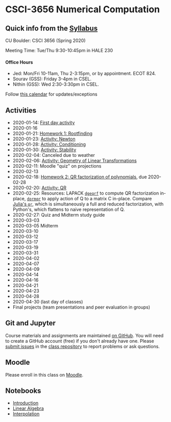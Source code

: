 # CSCI-3656 Numerical Computation

## Quick info from the [Syllabus](Syllabus.md)

CU Boulder: CSCI 3656 (Spring 2020)

Meeting Time: Tue/Thu 9:30-10:45pm in HALE 230

#### Office Hours
* Jed: Mon/Fri 10-11am, Thu 2-3:15pm, or by appointment.  ECOT 824.
* Sourav (GSS): Friday 3-4pm in CSEL.
* Nithin (GSS): Wed 2:30-3:30pm in CSEL.

Follow [this calendar](https://calendar.google.com/calendar/embed?src=2f9tod3nku1e610nno9f0b42ec%40group.calendar.google.com&ctz=America%2FDenver)
for updates/exceptions

## Activities

* 2020-01-14: [First day activity](https://classroom.github.com/a/TH7aGVZp)
* 2020-01-16
* 2020-01-21: [Homework 1: Rootfinding](https://classroom.github.com/a/PncpaPPY)
* 2020-01-23: [Activity: Newton](https://classroom.github.com/a/Mllopi2a)
* 2020-01-28: [Activity: Conditioning](https://classroom.github.com/a/s25NU3NK)
* 2020-01-30: [Activity: Stability](https://classroom.github.com/a/jfr0-rL8)
* 2020-02-04: Canceled due to weather
* 2020-02-06: [Activity: Geometry of Linear Transformations](https://classroom.github.com/a/TYpT2cVK)
* 2020-02-11: Moodle "quiz" on projections
* 2020-02-13
* 2020-02-18: [Homework 2: QR factorization of polynomials](https://classroom.github.com/a/5tD28CoO), due 2020-02-28
* 2020-02-20: [Activity: QR](https://classroom.github.com/a/yxqxO6I4)
* 2020-02-25: Resources: LAPACK
  [`dgeqrf`](http://www.netlib.org/lapack/explore-html/dd/d9a/group__double_g_ecomputational_ga3766ea903391b5cf9008132f7440ec7b.html#ga3766ea903391b5cf9008132f7440ec7b)
  to compute QR factorization in-place,
  [`dormqr`](http://www.netlib.org/lapack/explore-html/da/dba/group__double_o_t_h_e_rcomputational_ga17b0765a8a0e6547bcf933979b38f0b0.html#ga17b0765a8a0e6547bcf933979b38f0b0)
  to apply action of Q to a matrix C in-place. Compare [Julia's
  `qr`](https://docs.julialang.org/en/v1/stdlib/LinearAlgebra/index.html#LinearAlgebra.qr),
  which is simultaneously a full and reduced factorization, with
  Python's, which flattens to naive representation of Q.
* 2020-02-27: Quiz and Midterm study guide
* 2020-03-03
* 2020-03-05 Midterm
* 2020-03-10
* 2020-03-12
* 2020-03-17
* 2020-03-19
* 2020-03-31
* 2020-04-02
* 2020-04-07
* 2020-04-09
* 2020-04-14
* 2020-04-16
* 2020-04-21
* 2020-04-23
* 2020-04-28
* 2020-04-30 (last day of classes)
* Final projects (team presentations and peer evaluation in groups)

## Git and Jupyter

Course materials and assignments are maintained
[on GitHub](https://github.com/cu-numcomp).
You will need to create a GitHub account (free) if you don't already
have one.  Please
[submit issues](https://github.com/cu-numcomp/numcomp-class/issues)
in the
[class repository](https://github.com/cu-numcomp/numcomp-class)
to report problems or ask questions.

## Moodle

Please enroll in this class on [Moodle](https://moodle.cs.colorado.edu).

## Notebooks

* [Introduction](Introduction.ipynb)
* [Linear Algebra](LinearAlgebra.ipynb)
* [Interpolation](Interpolation.ipynb)
